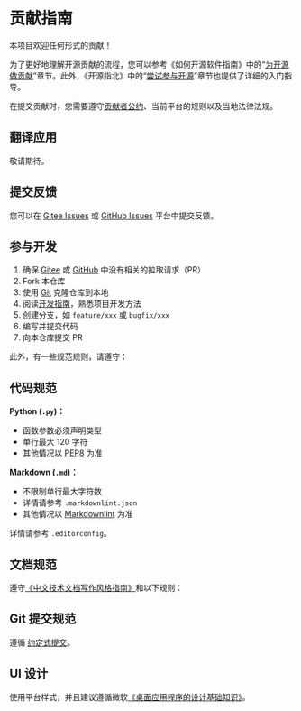 # 贡献指南

本项目欢迎任何形式的贡献！

为了更好地理解开源贡献的流程，您可以参考《如何开源软件指南》中的“[为开源做贡献](https://opensource.guide/zh-hans/how-to-contribute/)”章节。此外，《开源指北》中的“[尝试参与开源](https://gitee.com/opensource-guide/guide/participating/roles.html)”章节也提供了详细的入门指导。

在提交贡献时，您需要遵守[贡献者公约](./CODE_OF_CONDUCT.zh.md)、当前平台的规则以及当地法律法规。

## 翻译应用

敬请期待。

## 提交反馈

您可以在 [Gitee Issues][IssuesOnGitee] 或 [GitHub Issues][IssuesOnGithub] 平台中提交反馈。

## 参与开发

1. 确保 [Gitee][RepositoryOnGitee] 或 [GitHub][RepositoryOnGithub] 中没有相关的拉取请求（PR）
2. Fork 本仓库
3. 使用 [Git](https://git-scm.com/) 克隆仓库到本地
4. 阅读[开发指南](./dev/README.md)，熟悉项目开发方法
5. 创建分支，如 `feature/xxx` 或 `bugfix/xxx`
6. 编写并提交代码
7. 向本仓库提交 PR

此外，有一些规范规则，请遵守：

## 代码规范

**Python (`.py`)：**

- 函数参数必须声明类型
- 单行最大 120 字符
- 其他情况以 [PEP8](https://peps.python.org/pep-0008/) 为准

**Markdown (`.md`)：**

- 不限制单行最大字符数
- 详情请参考 `.markdownlint.json`
- 其他情况以 [Markdownlint](https://github.com/DavidAnson/markdownlint) 为准

详情请参考 `.editorconfig`。

## 文档规范

遵守[《中文技术文档写作风格指南》](https://zh-style-guide.readthedocs.io/zh-cn/latest/index.html)和以下规则：

## Git 提交规范

遵循 [约定式提交](https://www.conventionalcommits.org/zh-hans/v1.0.0/)。

## UI 设计

使用平台样式，并且建议遵循微软[《桌面应用程序的设计基础知识》](https://learn.microsoft.com/zh-cn/windows/win32/uxguide/designprinciples)。

[RepositoryOnGitee]: https://gitee.com/HelloTool/VCFGeneratorLiteForTkinter/
[RepositoryOnGithub]: https://github.com/HelloTool/VCFGeneratorLiteForTkinter/
[IssuesOnGitee]: https://gitee.com/HelloTool/VCFGeneratorLiteForTkinter/issues
[IssuesOnGithub]: https://github.com/HelloTool/VCFGeneratorLiteForTkinter/issues
